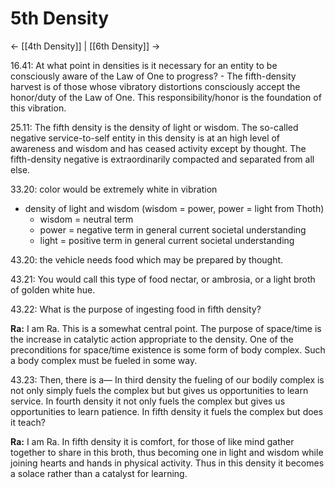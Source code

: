 # 5th Density
<- [[4th Density]] | [[6th Density]] ->

16.41: At what point in densities is it necessary for an entity to be consciously aware of the Law of One to progress? - The fifth-density harvest is of those whose vibratory distortions consciously accept the honor/duty of the Law of One. This responsibility/honor is the foundation of this vibration.

25.11: The fifth density is the density of light or wisdom. The so-called negative service-to-self entity in this density is at an high level of awareness and wisdom and has ceased activity except by thought. The fifth-density negative is extraordinarily compacted and separated from all else.

33.20: color would be extremely white in vibration

- density of light and wisdom (wisdom = power, power = light from Thoth)
	- wisdom = neutral term
	- power = negative term in general current societal understanding
	- light = positive term in general current societal understanding

43.20: the vehicle needs food which may be prepared by thought.

43.21: You would call this type of food nectar, or ambrosia, or a light broth of golden white hue.

43.22: What is the purpose of ingesting food in fifth density?

**Ra:** I am Ra. This is a somewhat central point. The purpose of space/time is the increase in catalytic action appropriate to the density. One of the preconditions for space/time existence is some form of body complex. Such a body complex must be fueled in some way.

43.23: Then, there is a— In third density the fueling of our bodily complex is not only simply fuels the complex but but gives us opportunities to learn service. In fourth density it not only fuels the complex but gives us opportunities to learn patience. In fifth density it fuels the complex but does it teach?

**Ra:** I am Ra. In fifth density it is comfort, for those of like mind gather together to share in this broth, thus becoming one in light and wisdom while joining hearts and hands in physical activity. Thus in this density it becomes a solace rather than a catalyst for learning.